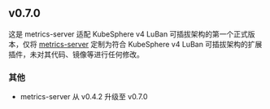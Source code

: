 <!---
Please do not delete this line of version tag
RELEASE_MARK v4.1.0 RELEASE_MARK
Please do not delete this line of version tag
-->
## v0.7.0

这是 metrics-server 适配 KubeSphere v4 LuBan 可插拔架构的第一个正式版本，仅将 [metrics-server](https://github.com/kubernetes-sigs/metrics-server) 定制为符合 KubeSphere  v4 LuBan 可插拔架构的扩展插件，未对其代码、镜像等进行任何修改。

### 其他

- metrics-server 从 v0.4.2 升级至 v0.7.0
